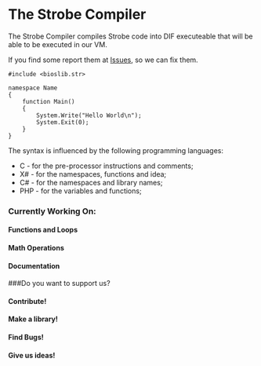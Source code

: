 # The Strobe Compiler
The Strobe Compiler compiles Strobe code into DIF executeable that will be able to be executed in our VM.

If you find some report them at [Issues](//github.com/mihail-mojsoski/Strobe/issues), so we can fix them.

```
#include <bioslib.str>

namespace Name
{
	function Main()
	{
		System.Write("Hello World\n");
		System.Exit(0);
	}
}
```

The syntax is influenced by the following programming languages:

 - C - for the pre-processor instructions and comments;
 - X# - for the namespaces, functions and idea;
 - C# - for the namespaces and library names;
 - PHP - for the variables and functions;

### Currently Working On:
#### Functions and Loops
#### Math Operations
#### Documentation

###Do you want to support us?
#### Contribute!
#### Make a library!
#### Find Bugs!
#### Give us ideas!

